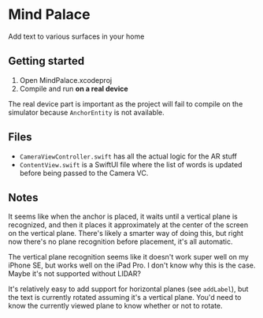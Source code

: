 # Mind Palace

Add text to various surfaces in your home

## Getting started

1. Open MindPalace.xcodeproj
2. Compile and run **on a real device**

The real device part is important as the project will fail to compile on the simulator because `AnchorEntity` is not available.

## Files

- `CameraViewController.swift` has all the actual logic for the AR stuff
- `ContentView.swift` is a SwiftUI file where the list of words is updated before being passed to the Camera VC.

## Notes

It seems like when the anchor is placed, it waits until a vertical plane is recognized, and then it places it approximately at the center of the screen on the vertical plane. There's likely a smarter way of doing this, but right now there's no plane recognition before placement, it's all automatic.

The vertical plane recognition seems like it doesn't work super well on my iPhone SE, but works well on the iPad Pro. I don't know why this is the case. Maybe it's not supported without LIDAR?

It's relatively easy to add support for horizontal planes (see `addLabel`), but the text is currently rotated assuming it's a vertical plane. You'd need to know the currently viewed plane to know whether or not to rotate.
